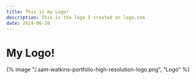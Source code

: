 ```yaml
---
title: This is my Logo!
description: This is the logo I created on logo.com
date: 2024-06-20
---
```


# My Logo!

{% image "/.sam-watkins-portfolio-high-resolution-logo.png", "Logo" %}